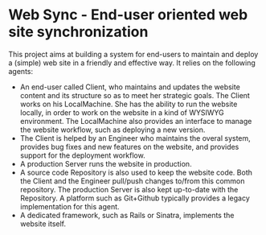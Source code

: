 # Web Sync - End-user oriented web site synchronization

This project aims at building a system for end-users to maintain and deploy a 
(simple) web site in a friendly and effective way. It relies on the following 
agents:

* An end-user called Client, who maintains and updates the website content and
  its structure so as to meet her strategic goals. The Client works on his 
  LocalMachine. She has the ability to run the website locally, in order to 
  work on the website in a kind of WYSIWYG environment. The LocalMachine also 
  provides an interface to manage the website workflow, such as deploying a new
  version.
* The Client is helped by an Engineer who maintains the overal system, provides
  bug fixes and new features on the website, and provides support for the 
  deployment workflow.
* A production Server runs the website in production.
* A source code Repository is also used to keep the website code. Both the 
  Client and the Engineer pull/push changes to/from this common repository. The
  production Server is also kept up-to-date with the Repository. A platform such
  as Git+Github typically provides a legacy implementation for this agent. 
* A dedicated framework, such as Rails or Sinatra, implements the website itself.
